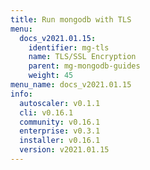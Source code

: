 ```yaml
---
title: Run mongodb with TLS
menu:
  docs_v2021.01.15:
    identifier: mg-tls
    name: TLS/SSL Encryption
    parent: mg-mongodb-guides
    weight: 45
menu_name: docs_v2021.01.15
info:
  autoscaler: v0.1.1
  cli: v0.16.1
  community: v0.16.1
  enterprise: v0.3.1
  installer: v0.16.1
  version: v2021.01.15
---
```


